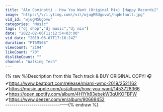 ```yaml
---
title: "Ale Cominotti - How You Want (Original Mix) [Happy Records]"
image: "https:\/\/i.ytimg.com\/vi\/wjugMSUgovw\/hqdefault.jpg"
vid_id: "wjugMSUgovw"
categories: "Music"
tags: ["dj shop","dj music","dj mix"]
date: "2022-02-06T11:12:54+03:00"
vid_date: "2019-06-07T17:16:24Z"
duration: "PT6M50S"
viewcount: "2194"
likeCount: "70"
dislikeCount: ""
channel: "Walking Tech"
---
```

{% raw %}Description from this Tech track &amp; BUY ORIGINAL COPY! 🎧<br />✔<a rel="nofollow" target="blank" href="https://www.beatport.com/release/miami-wmc-2019/2521162">https://www.beatport.com/release/miami-wmc-2019/2521162</a><br />✔<a rel="nofollow" target="blank" href="https://music.apple.com/us/album/how-you-want/1453728366">https://music.apple.com/us/album/how-you-want/1453728366</a><br />✔<a rel="nofollow" target="blank" href="https://open.spotify.com/album/4H1YIt83ebekW3qUKOFBFW">https://open.spotify.com/album/4H1YIt83ebekW3qUKOFBFW</a><br />✔<a rel="nofollow" target="blank" href="https://www.deezer.com/en/album/90669452">https://www.deezer.com/en/album/90669452</a><br />-------------------------------{% endraw %}
